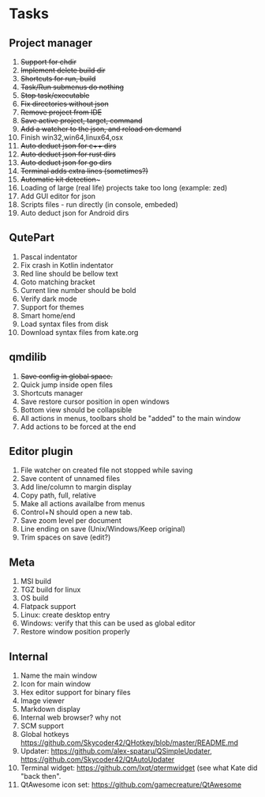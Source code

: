 # Tasks


## Project manager

1. ~~Support for chdir~~
1. ~~Implement delete build dir~~
1. ~~Shortcuts for run, build~~
1. ~~Task/Run submenus do nothing~~
1. ~~Stop task/executable~~
1. ~~Fix directories without json~~
1. ~~Remove project from IDE~~
1. ~~Save active project, target, command~~
1. ~~Add a watcher to the json, and reload on demand~~
1. Finish win32,win64,linux64,osx
1. ~~Auto deduct json for c++ dirs~~
1. ~~Auto deduct json for rust dirs~~
1. ~~Auto deduct json for go dirs~~
1. ~~Terminal adds extra lines (sometimes?)~~
1. ~~Automatic kit detection~~~
1. Loading of large (real life) projects take too long (example: zed)
1. Add GUI editor for json
1. Scripts files - run directly (in console, embeded)
1. Auto deduct json for Android dirs

## QutePart

1. Pascal indentator
1. Fix crash in Kotlin indentator
1. Red line should be bellow text
1. Goto matching bracket
1. Current line number should be bold
1. Verify dark mode
1. Support for themes
1. Smart home/end
1. Load syntax files from disk
1. Download syntax files from kate.org

## qmdilib

1. ~~Save config in global space.~~
1. Quick jump inside open files
1. Shortcuts manager
1. Save restore cursor position in open windows
1. Bottom view should be collapsible
1. All actions in menus, toolbars shold be "added" to the main window
1. Add actions to be forced at the end

## Editor plugin

1. File watcher on created file not stopped while saving
1. Save content of unnamed files
1. Add line/column to margin display
1. Copy path, full, relative
1. Make all actions availalbe from menus
1. Control+N should open a new tab.
1. Save zoom level per document
1. Line ending on save (Unix/Windows/Keep original)
1. Trim spaces on save (edit?)

## Meta

1. MSI build
1. TGZ build for linux
1. OS build
1. Flatpack support
1. Linux: create desktop entry
1. Windows: verify that this can be used as global editor
1. Restore window position properly


## Internal

1. Name the main window
1. Icon for main window
1. Hex editor support for binary files
1. Image viewer
1. Markdown display
1. Internal web browser? why not
1. SCM support
1. Global hotkeys https://github.com/Skycoder42/QHotkey/blob/master/README.md
1. Updater: https://github.com/alex-spataru/QSimpleUpdater, https://github.com/Skycoder42/QtAutoUpdater
1. Terminal widget: https://github.com/lxqt/qtermwidget (see what Kate did "back then".
1. QtAwesome icon set: https://github.com/gamecreature/QtAwesome
